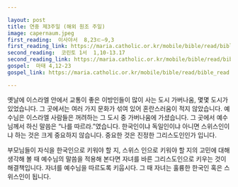 ```yaml
---

layout: post
title: 연중 제3주일 (해외 원조 주일)
image: capernaum.jpeg
first_reading:  이사야서  8,23ㄷ―9,3
first_reading_link: https://maria.catholic.or.kr/mobile/bible/read/bible_read.asp?m=1&n=129&p=8
second_reading:  코린토 1서  1,10-13.17
second_reading_link: https://maria.catholic.or.kr/mobile/bible/read/bible_read.asp?m=2&n=153&p=1
gospel:  마태 4,12-23
gospel_link: https://maria.catholic.or.kr/mobile/bible/read/bible_read.asp?m=2&n=147&p=4

---
```


옛날에 이스라엘 안에서 교통이 좋은 이방인들이 많이 사는 도시 가버나움, 몇몇 도시가 있었습니다. 그 곳에서는 여러 가지 문화가 섞여 있어 혼란스러움이 적지 않았습니다. 예수님은 이스라엘 사람들은 꺼려하는 그 도시 중 가버나움에 가셨습니다.
그 곳에서 예수님께서 하신 말씀은 “나를 따르라.”였습니다.
한국인이냐 독일인이냐 아니면 스위스인이냐 하는 것은 크게 중요하지 않습니다. 중요한 것은 진정한 그리스도인인가 입니다.

부모님들이 자식을 한국인으로 키워야 할 지, 스위스 인으로 키워야 할 지의 고민에 대해 생각해 볼 때 예수님의 말씀을 적용해 본다면 자녀를 바른 그리스도인으로 키우는 것이 해결책입니다. 자녀를 예수님을 따르도록 키웁시다. 그 때 자녀는 훌륭한 한국인 혹은 스위스인이 됩니다.
